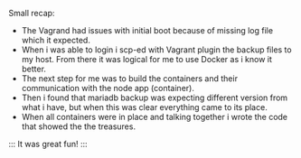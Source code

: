 Small recap:
- The Vagrand had issues with initial boot because of missing log file which it expected.
- When i was able to login i scp-ed with Vagrant plugin the backup files to my host.
    From there it was logical for me to use Docker as i know it better.
- The next step for me was to build the containers and their communication with the node app (container).
- Then i found that mariadb backup was expecting different version from what i have, but when this
was clear everything came to its place.
- When all containers were in place and talking together i wrote the code that showed the the treasures.

::: It was great fun! :::

